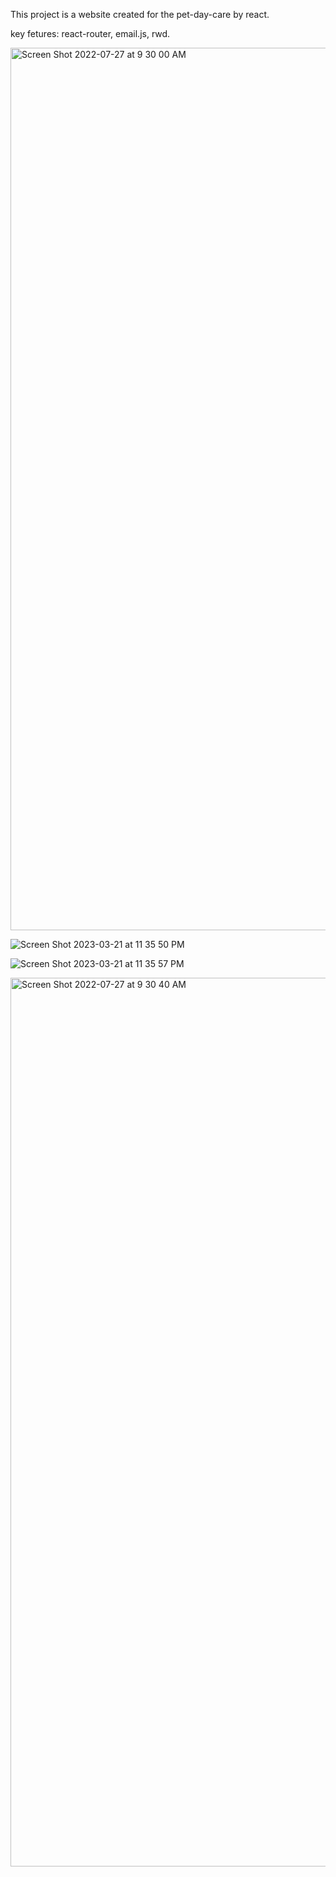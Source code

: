 This project is a website created for the pet-day-care by react.

key fetures: react-router, email.js, rwd.

<img width="1412" alt="Screen Shot 2022-07-27 at 9 30 00 AM" src="https://user-images.githubusercontent.com/86901868/181177541-ebea45ee-d0a5-427b-b251-399118ab55e4.png">

![Screen Shot 2023-03-21 at 11 35 50 PM](https://user-images.githubusercontent.com/86901868/226748345-13bbda59-a35f-48b4-a130-3b394feef8a5.png)

![Screen Shot 2023-03-21 at 11 35 57 PM](https://user-images.githubusercontent.com/86901868/226748361-07a8d11c-d4a9-4b51-b4c3-34d0dacaaab8.png)



<img width="1422" alt="Screen Shot 2022-07-27 at 9 30 40 AM" src="https://user-images.githubusercontent.com/86901868/181177601-d1391324-8a6c-41f8-800b-68c74c36cc26.png">
